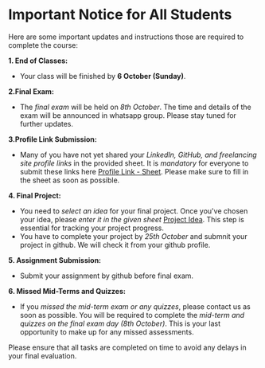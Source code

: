 # Important Notice for All Students

Here are some important updates and instructions those are required to complete the course:

 **1. End of Classes:**   
- Your class will be finished by **6 October (Sunday)**.

**2.Final Exam:**
- The *final exam* will be held on *8th October*. The time and details of the exam will be announced in whatsapp group. Please stay tuned for further updates.

**3.Profile Link Submission:**
- Many of you have not yet shared your *LinkedIn, GitHub, and freelancing site profile links* in the provided sheet. It is *mandatory* for everyone to submit these links here [Profile Link - Sheet](https://docs.google.com/spreadsheets/d/1C6yQkCd59UDMFOut5EFb3XoDs_LV97rp0GdJM-yCpt0/edit?gid=0#gid=0). Please make sure to fill in the sheet as soon as possible.

**4. Final Project:**
- You need to *select an idea* for your final project. Once you've chosen your idea, please *enter it in the given sheet* [Project Idea](https://docs.google.com/spreadsheets/d/1C6yQkCd59UDMFOut5EFb3XoDs_LV97rp0GdJM-yCpt0/edit?gid=1339576629#gid=1339576629). This step is essential for tracking your project progress.
- You have to complete your project by *25th October* and submnit your project in github. We will check it from your github profile.

**5. Assignment Submission:**
- Submit your assignment by github before final exam.

**6. Missed Mid-Terms and Quizzes:**
- If you *missed the mid-term exam or any quizzes*, please contact us as soon as possible. You will be required to complete the *mid-term and quizzes on the final exam day (8th October)*. This is your last opportunity to make up for any missed assessments.

Please ensure that all tasks are completed on time to avoid any delays in your final evaluation.